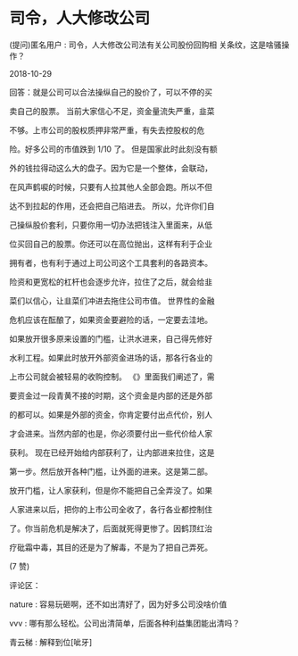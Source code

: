 # 司令，人大修改公司

(提问)匿名用户 : 司令，人大修改公司法有关公司股份回购相 关条纹，这是啥骚操作？

2018-10-29

回答：就是公司可以合法操纵自己的股价了，可以不停的买

卖自己的股票。 当前大家信心不足，资金量流失严重，韭菜

不够。上市公司的股权质押非常严重，有失去控股权的危

险。好多公司的市值跌到 1/10 了。 但是国家此时此刻没有额

外的钱拉得动这么大的盘子。因为它是一个整体，会联动，

在风声鹤唳的时候，只要有人拉其他人全部会跑。所以不但

达不到拉起的作用，还会把自己陷进去。 所以，允许你们自

己操纵股价套利，只要你用一切办法把钱注入里面来，从低

位买回自己的股票。你还可以在高位抛出，这样有利于企业

拥有者，也有利于通过上司公司这个工具套利的各路资本。

险资和更宽松的杠杆也会逐步允许，拉住了之后，就会给韭

菜们以信心，让韭菜们冲进去拖住公司市值。 世界性的金融

危机应该在酝酿了，如果资金要避险的话，一定要去洼地。

如果放开很多原来设置的门槛，让洪水进来，自己得先修好

水利工程。如果此时放开外部资金进场的话，那各行各业的

上市公司就会被轻易的收购控制。 《》里面我们阐述了，需

要资金过一段青黄不接的时期，这个资金是内部的还是外部

的都可以。如果是外部的资金，你肯定要付出点代价，别人

才会进来。当然内部的也是，你必须要付出一些代价给人家

获利。 现在已经开始给内部获利了，让内部进来拉住，这是

第一步。然后放开各种门槛，让外面的进来。这是第二部。

放开门槛，让人家获利，但是你不能把自己全弄没了。如果

人家进来以后，把你的上市公司全收了，各行各业都控制住

了。你当前危机是解决了，后面就死得更惨了。因鹤顶红治

疗砒霜中毒，其目的还是为了解毒，不是为了把自己弄死。

(7 赞)

评论区：

nature : 容易玩砸啊，还不如出清好了，因为好多公司没啥价值

vvv : 哪有那么轻松。公司出清简单，后面各种利益集团能出清吗？

青云梯 : 解释到位[呲牙]